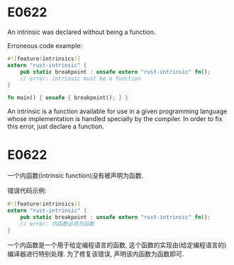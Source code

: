 # E0622
An intrinsic was declared without being a function.

Erroneous code example:

```rust
#![feature(intrinsics)]
extern "rust-intrinsic" {
    pub static breakpoint : unsafe extern "rust-intrinsic" fn();
    // error: intrinsic must be a function
}

fn main() { unsafe { breakpoint(); } }
```

An intrinsic is a function available for use in a given programming language whose implementation is handled specially by the compiler. In order to fix this error, just declare a function.

# E0622
一个内函数(intrinsic function)没有被声明为函数.

错误代码示例:

```rust
#![feature(intrinsics)]
extern "rust-intrinsic" {
    pub static breakpoint : unsafe extern "rust-intrinsic" fn();
    // error: 内函数必须为函数
}
```
一个内函数是一个用于给定编程语言的函数, 这个函数的实现由(给定编程语言的)编译器进行特别处理. 为了修复该错误, 声明该内函数为函数即可.

